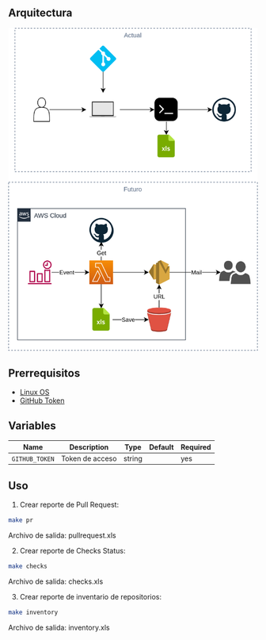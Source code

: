 ## **Arquitectura**

<p align="center">
  <img src="docs/img.png">
</p>

## **Prerrequisitos**

* [Linux OS](https://www.linux.org)
* [GitHub Token](https://docs.github.com/es/authentication/keeping-your-account-and-data-secure/creating-a-personal-access-token)

## **Variables**

| Name | Description | Type | Default | Required |
|------|-------------|------|---------|----------|
| `GITHUB_TOKEN` | Token de acceso | string | | yes |

## **Uso**

1. Crear reporte de Pull Request:

```bash
make pr
```

Archivo de salida: pullrequest.xls

2. Crear reporte de Checks Status:

```bash
make checks
```

Archivo de salida: checks.xls

3. Crear reporte de inventario de repositorios:

```bash
make inventory
```

Archivo de salida: inventory.xls